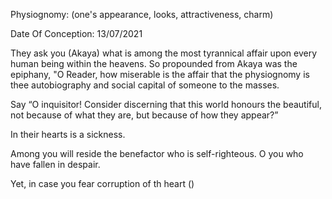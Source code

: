 Physiognomy: (one's appearance, looks, attractiveness, charm)


Date Of Conception: 13/07/2021 

They ask you (Akaya) what is among the most tyrannical affair upon every human being within the heavens. So propounded from Akaya was the epiphany, "O Reader, how miserable is the affair that the physiognomy is thee autobiography and social capital of someone to the masses. 

Say “O inquisitor! Consider discerning that this world honours the beautiful, not because of what they are, but because of how they appear?”


In their hearts is a sickness.


Among you will reside the benefactor who is self-righteous. O you who have fallen in despair. 



Yet, in case you fear corruption of th heart ()

